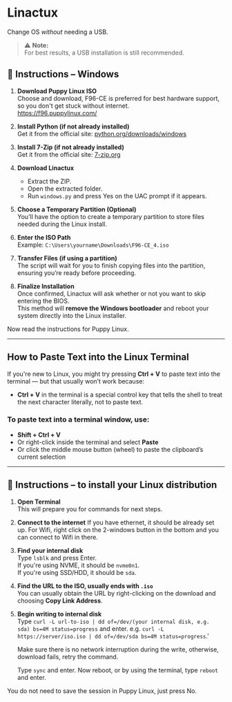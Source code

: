 # Linactux  
Change OS *without* needing a USB.

> ⚠️ **Note:**  
> For best results, a USB installation is still recommended.

## 🔧 Instructions – Windows

1. **Download Puppy Linux ISO**  
   Choose and download, F96-CE is preferred for best hardware support, so you don't get stuck without internet.  
   https://f96.puppylinux.com/

2. **Install Python (if not already installed)**  
   Get it from the official site: [python.org/downloads/windows](https://www.python.org/downloads/windows)

3. **Install 7-Zip (if not already installed)**  
   Get it from the official site: [7-zip.org](https://www.7-zip.org/)

4. **Download Linactux**  
   - Extract the ZIP.  
   - Open the extracted folder.  
   - Run `windows.py` and press Yes on the UAC prompt if it appears.

5. **Choose a Temporary Partition (Optional)**  
   You’ll have the option to create a temporary partition to store files needed during the Linux install.

6. **Enter the ISO Path**  
   Example: `C:\Users\yourname\Downloads\F96-CE_4.iso`

7. **Transfer Files (if using a partition)**  
   The script will wait for you to finish copying files into the partition, ensuring you’re ready before proceeding.

8. **Finalize Installation**  
   Once confirmed, Linactux will ask whether or not you want to skip entering the BIOS.  
   This method will **remove the Windows bootloader** and reboot your system directly into the Linux installer.

Now read the instructions for Puppy Linux.

---

## How to Paste Text into the Linux Terminal

If you're new to Linux, you might try pressing **Ctrl + V** to paste text into the terminal — but that usually won’t work because:

- **Ctrl + V** in the terminal is a special control key that tells the shell to treat the next character literally, not to paste text.

### To paste text into a terminal window, use:

- **Shift + Ctrl + V**  
- Or right-click inside the terminal and select **Paste**  
- Or click the middle mouse button (wheel) to paste the clipboard’s current selection

---

## 🔧 Instructions – to install your Linux distribution

1. **Open Terminal**  
   This will prepare you for commands for next steps.

2. **Connect to the internet**
   If you have ethernet, it should be already set up. For Wifi, right click on the 2-windows button in the bottom and you can connect to Wifi in there.

2. **Find your internal disk**  
   Type `lsblk` and press Enter.  
   If you're using NVME, it should be `nvme0n1`.  
   If you're using SSD/HDD, it should be `sda`.

3. **Find the URL to the ISO, usually ends with `.iso`**  
   You can usually obtain the URL by right-clicking on the download and choosing **Copy Link Address**.

4. **Begin writing to internal disk**  
   Type `curl -L url-to-iso | dd of=/dev/(your internal disk, e.g. sda) bs=4M status=progress` and enter.
   e.g. `curl -L https://server/iso.iso | dd of=/dev/sda bs=4M status=progress`.'
   
   Make sure there is no network interruption during the write, otherwise, download fails, retry the command.
   
   Type `sync` and enter.
   Now reboot, or by using the terminal, type `reboot` and enter.

You do not need to save the session in Puppy Linux, just press No.
   
